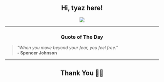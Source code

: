 <h2 align="center"> Hi, tyaz here!</h2>

<p align="center">
<a href="https://github.com/tyazx" alt="github streak"><img src="https://dvst-streak.herokuapp.com/?user=tyazx&theme=tokyonight&fire=DD472C"></a>
</p>

<hr>
<h3 align="center">Quote of The Day</h3>
<p align="center">
<blockquote>
<i>"When you move beyond your fear, you feel free."</i>
<br>
<b>- Spencer Johnson</b>
</blockquote>
</p>


<hr>
<h2 align="center">Thank You 🙏🏼</h2>
